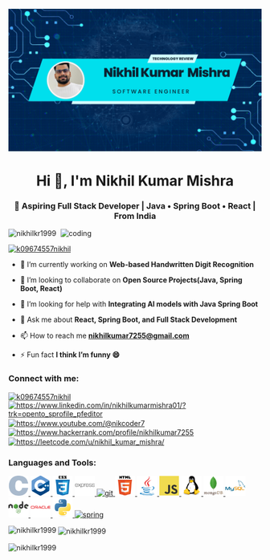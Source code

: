![](https://github.com/Nikhilkr1999/Nikhilkr1999/blob/main/GitHubBanner.png)
<h1 align="center">Hi 👋, I'm Nikhil Kumar Mishra</h1>
<h3 align="center">🚀 Aspiring Full Stack Developer | Java • Spring Boot • React | From India</h3>

<img align="right" alt="coding" width="400" src="https://user-images.githubusercontent.com/55389276/140866485-8fb1c876-9a8f-4d6a-98dc-08c4981eaf70.gif">

<p align="left"> <img src="https://komarev.com/ghpvc/?username=nikhilkr1999&label=Profile%20views&color=0e75b6&style=flat" alt="nikhilkr1999" /> </p>

<p align="left"> <a href="https://twitter.com/k09674557nikhil" target="blank"><img src="https://img.shields.io/twitter/follow/k09674557nikhil?logo=twitter&style=for-the-badge" alt="k09674557nikhil" /></a> </p>

- 🔭 I’m currently working on **Web-based Handwritten Digit Recognition**

- 👯 I’m looking to collaborate on **Open Source Projects(Java, Spring Boot, React)**

- 🤝 I’m looking for help with **Integrating AI models with Java Spring Boot**

- 💬 Ask me about **React, Spring Boot, and Full Stack Development**

- 📫 How to reach me **nikhilkumar7255@gmail.com**

- ⚡ Fun fact **I think I’m funny 😄**

<h3 align="left">Connect with me:</h3>
<p align="left">
<a href="https://twitter.com/k09674557nikhil" target="blank"><img align="center" src="https://raw.githubusercontent.com/rahuldkjain/github-profile-readme-generator/master/src/images/icons/Social/twitter.svg" alt="k09674557nikhil" height="30" width="40" /></a>
<a href="https://linkedin.com/in/https://www.linkedin.com/in/nikhilkumarmishra01/?trk=opento_sprofile_pfeditor" target="blank"><img align="center" src="https://raw.githubusercontent.com/rahuldkjain/github-profile-readme-generator/master/src/images/icons/Social/linked-in-alt.svg" alt="https://www.linkedin.com/in/nikhilkumarmishra01/?trk=opento_sprofile_pfeditor" height="30" width="40" /></a>
<a href="https://www.youtube.com/c/https://www.youtube.com/@nikcoder7" target="blank"><img align="center" src="https://raw.githubusercontent.com/rahuldkjain/github-profile-readme-generator/master/src/images/icons/Social/youtube.svg" alt="https://www.youtube.com/@nikcoder7" height="30" width="40" /></a>
<a href="https://www.hackerrank.com/https://www.hackerrank.com/profile/nikhilkumar7255" target="blank"><img align="center" src="https://raw.githubusercontent.com/rahuldkjain/github-profile-readme-generator/master/src/images/icons/Social/hackerrank.svg" alt="https://www.hackerrank.com/profile/nikhilkumar7255" height="30" width="40" /></a>
<a href="https://www.leetcode.com/https://leetcode.com/u/nikhil_kumar_mishra/" target="blank"><img align="center" src="https://raw.githubusercontent.com/rahuldkjain/github-profile-readme-generator/master/src/images/icons/Social/leet-code.svg" alt="https://leetcode.com/u/nikhil_kumar_mishra/" height="30" width="40" /></a>
</p>

<h3 align="left">Languages and Tools:</h3>
<p align="left"> <a href="https://www.cprogramming.com/" target="_blank" rel="noreferrer"> <img src="https://raw.githubusercontent.com/devicons/devicon/master/icons/c/c-original.svg" alt="c" width="40" height="40"/> </a> <a href="https://www.w3schools.com/cpp/" target="_blank" rel="noreferrer"> <img src="https://raw.githubusercontent.com/devicons/devicon/master/icons/cplusplus/cplusplus-original.svg" alt="cplusplus" width="40" height="40"/> </a> <a href="https://www.w3schools.com/css/" target="_blank" rel="noreferrer"> <img src="https://raw.githubusercontent.com/devicons/devicon/master/icons/css3/css3-original-wordmark.svg" alt="css3" width="40" height="40"/> </a> <a href="https://expressjs.com" target="_blank" rel="noreferrer"> <img src="https://raw.githubusercontent.com/devicons/devicon/master/icons/express/express-original-wordmark.svg" alt="express" width="40" height="40"/> </a> <a href="https://git-scm.com/" target="_blank" rel="noreferrer"> <img src="https://www.vectorlogo.zone/logos/git-scm/git-scm-icon.svg" alt="git" width="40" height="40"/> </a> <a href="https://www.w3.org/html/" target="_blank" rel="noreferrer"> <img src="https://raw.githubusercontent.com/devicons/devicon/master/icons/html5/html5-original-wordmark.svg" alt="html5" width="40" height="40"/> </a> <a href="https://www.java.com" target="_blank" rel="noreferrer"> <img src="https://raw.githubusercontent.com/devicons/devicon/master/icons/java/java-original.svg" alt="java" width="40" height="40"/> </a> <a href="https://developer.mozilla.org/en-US/docs/Web/JavaScript" target="_blank" rel="noreferrer"> <img src="https://raw.githubusercontent.com/devicons/devicon/master/icons/javascript/javascript-original.svg" alt="javascript" width="40" height="40"/> </a> <a href="https://www.linux.org/" target="_blank" rel="noreferrer"> <img src="https://raw.githubusercontent.com/devicons/devicon/master/icons/linux/linux-original.svg" alt="linux" width="40" height="40"/> </a> <a href="https://www.mongodb.com/" target="_blank" rel="noreferrer"> <img src="https://raw.githubusercontent.com/devicons/devicon/master/icons/mongodb/mongodb-original-wordmark.svg" alt="mongodb" width="40" height="40"/> </a> <a href="https://www.mysql.com/" target="_blank" rel="noreferrer"> <img src="https://raw.githubusercontent.com/devicons/devicon/master/icons/mysql/mysql-original-wordmark.svg" alt="mysql" width="40" height="40"/> </a> <a href="https://nodejs.org" target="_blank" rel="noreferrer"> <img src="https://raw.githubusercontent.com/devicons/devicon/master/icons/nodejs/nodejs-original-wordmark.svg" alt="nodejs" width="40" height="40"/> </a> <a href="https://www.oracle.com/" target="_blank" rel="noreferrer"> <img src="https://raw.githubusercontent.com/devicons/devicon/master/icons/oracle/oracle-original.svg" alt="oracle" width="40" height="40"/> </a> <a href="https://www.python.org" target="_blank" rel="noreferrer"> <img src="https://raw.githubusercontent.com/devicons/devicon/master/icons/python/python-original.svg" alt="python" width="40" height="40"/> </a> <a href="https://spring.io/" target="_blank" rel="noreferrer"> <img src="https://www.vectorlogo.zone/logos/springio/springio-icon.svg" alt="spring" width="40" height="40"/> </a> </p>

<p><img align="left" src="https://github-readme-stats.vercel.app/api/top-langs?username=nikhilkr1999&show_icons=true&locale=en&layout=compact" alt="nikhilkr1999" /></p>

<p>&nbsp;<img align="center" src="https://github-readme-stats.vercel.app/api?username=nikhilkr1999&show_icons=true&locale=en" alt="nikhilkr1999" /></p>

<p><img align="center" src="https://github-readme-streak-stats.herokuapp.com/?user=nikhilkr1999&" alt="nikhilkr1999" /></p>
